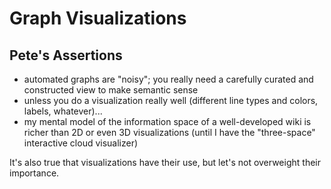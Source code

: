 # Graph Visualizations

## Pete's Assertions

- automated graphs are "noisy"; you really need a carefully curated and constructed view to make semantic sense
- unless you do a visualization really well (different line types and colors, labels, whatever)...
- my mental model of the information space of a well-developed wiki is richer than 2D or even 3D visualizations (until I have the "three-space" interactive cloud visualizer)

It's also true that visualizations have their use, but let's not overweight their importance.